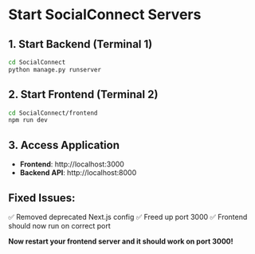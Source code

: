 # Start SocialConnect Servers

## 1. Start Backend (Terminal 1)
```bash
cd SocialConnect
python manage.py runserver
```

## 2. Start Frontend (Terminal 2)  
```bash
cd SocialConnect/frontend
npm run dev
```

## 3. Access Application
- **Frontend**: http://localhost:3000
- **Backend API**: http://localhost:8000

## Fixed Issues:
✅ Removed deprecated Next.js config
✅ Freed up port 3000
✅ Frontend should now run on correct port

**Now restart your frontend server and it should work on port 3000!**